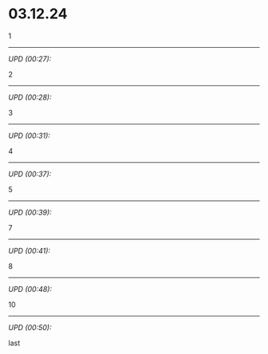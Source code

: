 # 03.12.24

1

<hr>

_UPD (00:27):_

2

<hr>

_UPD (00:28):_

3

<hr>

_UPD (00:31):_

4

<hr>

_UPD (00:37):_

5

<hr>

_UPD (00:39):_

7

<hr>

_UPD (00:41):_

8

<hr>

_UPD (00:48):_

10

<hr>

_UPD (00:50):_

last
